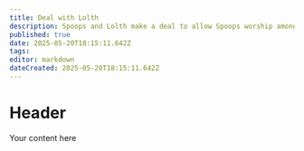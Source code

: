 ```yaml
---
title: Deal with Lolth
description: Spoops and Lolth make a deal to allow Spoops worship among her people’s
published: true
date: 2025-05-20T18:15:11.642Z
tags: 
editor: markdown
dateCreated: 2025-05-20T18:15:11.642Z
---
```


# Header
Your content here